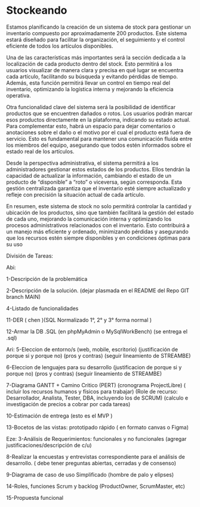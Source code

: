 # Stockeando
Estamos planificando la creación de un sistema de stock para gestionar un inventario compuesto por aproximadamente 200 productos. Este sistema estará diseñado para facilitar la organización, el seguimiento y el control eficiente de todos los artículos disponibles.

Una de las características más importantes será la sección dedicada a la localización de cada producto dentro del stock. Esto permitirá a los usuarios visualizar de manera clara y precisa en qué lugar se encuentra cada artículo, facilitando su búsqueda y evitando pérdidas de tiempo. Además, esta función permitirá llevar un control en tiempo real del inventario, optimizando la logística interna y mejorando la eficiencia operativa.

Otra funcionalidad clave del sistema será la posibilidad de identificar productos que se encuentren dañados o rotos. Los usuarios podrán marcar esos productos directamente en la plataforma, indicando su estado actual. Para complementar esto, habrá un espacio para dejar comentarios o anotaciones sobre el daño o el motivo por el cual el producto está fuera de servicio. Esto es fundamental para mantener una comunicación fluida entre los miembros del equipo, asegurando que todos estén informados sobre el estado real de los artículos.

Desde la perspectiva administrativa, el sistema permitirá a los administradores gestionar estos estados de los productos. Ellos tendrán la capacidad de actualizar la información, cambiando el estado de un producto de “disponible” a “roto” o viceversa, según corresponda. Esta gestión centralizada garantiza que el inventario esté siempre actualizado y refleje con precisión la situación actual de cada artículo.

En resumen, este sistema de stock no solo permitirá controlar la cantidad y ubicación de los productos, sino que también facilitará la gestión del estado de cada uno, mejorando la comunicación interna y optimizando los procesos administrativos relacionados con el inventario. Esto contribuirá a un manejo más eficiente y ordenado, minimizando pérdidas y asegurando que los recursos estén siempre disponibles y en condiciones óptimas para su uso 


División de Tareas: 

Abi: 


1-Descripción de la problemática

2-Descripción de la solución. (dejar plasmada en el README del Repo GIT branch MAIN)

4-Listado de funcionalidades

11-DER  ( chen )(SQL Normalizado 1°, 2° y 3° forma normal  ) 

12-Armar la DB .SQL  (en phpMyAdmin o MySqlWorkBench)  (se entrega el .sql)

Ari:
5-Eleccion de entorno/s (web, mobile, escritorio) (justificación de porque si y porque no) (pros y contras) (seguir lineamiento de STREAMBE)

6-Eleccion de lenguajes para su desarrollo (justificacion de porque si y porque no) (pros y contras) (seguir lineamiento de STREAMBE)

7-Diagrama GANTT + Camino Critico (PERT)  (cronograma ProjectLibre)  ( incluir los recursos humanos y físicos para trabajar)   (Role de recurso: Desarrollador, Analista, Tester, DBA, incluyendo los de SCRUM) (calculo e investigación de precios a cobrar por cada tareas)

10-Estimación de entrega (esto es el MVP )

13-Bocetos de las vistas: prototipado rápido ( en formato canvas o Figma)  


Eze: 
3-Análisis de Requerimientos: funcionales y no funcionales  (agregar justificaciones/descripción de c/u)

8-Realizar la encuestas y entrevistas correspondiente para el análisis de desarrollo. ( debe tener preguntas abiertas, cerradas y de consenso)

9-Diagrama de caso de uso Simplificado (hombre de palo y elipses)

14-Roles, funciones Scrum y backlog   (ProductOwner,  ScrumMaster, etc)

15-Propuesta funcional
